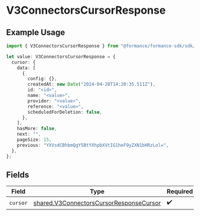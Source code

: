 # V3ConnectorsCursorResponse

## Example Usage

```typescript
import { V3ConnectorsCursorResponse } from "@formance/formance-sdk/sdk/models/shared";

let value: V3ConnectorsCursorResponse = {
  cursor: {
    data: [
      {
        config: {},
        createdAt: new Date("2024-04-28T14:20:35.511Z"),
        id: "<id>",
        name: "<value>",
        provider: "<value>",
        reference: "<value>",
        scheduledForDeletion: false,
      },
    ],
    hasMore: false,
    next: "",
    pageSize: 15,
    previous: "YXVsdCBhbmQgYSBtYXhpbXVtIG1heF9yZXN1bHRzLol=",
  },
};
```

## Fields

| Field                                                                                                     | Type                                                                                                      | Required                                                                                                  | Description                                                                                               |
| --------------------------------------------------------------------------------------------------------- | --------------------------------------------------------------------------------------------------------- | --------------------------------------------------------------------------------------------------------- | --------------------------------------------------------------------------------------------------------- |
| `cursor`                                                                                                  | [shared.V3ConnectorsCursorResponseCursor](../../../sdk/models/shared/v3connectorscursorresponsecursor.md) | :heavy_check_mark:                                                                                        | N/A                                                                                                       |
